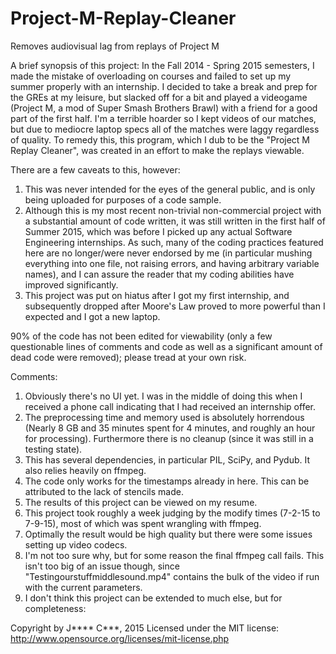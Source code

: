# Project-M-Replay-Cleaner
Removes audiovisual lag from replays of Project M

A brief synopsis of this project: In the Fall 2014 - Spring 2015 semesters, I made the mistake of overloading on courses and failed to set up my summer properly with an internship. I decided to take a break and prep for the GREs at my leisure, but slacked off for a bit and played a videogame (Project M, a mod of Super Smash Brothers Brawl) with a friend for a good part of the first half. I'm a terrible hoarder so I kept videos of our matches, but due to mediocre laptop specs all of the matches were laggy regardless of quality. To remedy this, this program, which I dub to be the "Project M Replay Cleaner", was created in an effort to make the replays viewable.

There are a few caveats to this, however:
1. This was never intended for the eyes of the general public, and is only being uploaded for purposes of a code sample. 
2. Although this is my most recent non-trivial non-commercial project with a substantial amount of code written, it was still written in the first half of Summer 2015, which was before I picked up any actual Software Engineering internships. As such, many of the coding practices featured here are no longer/were never endorsed by me (in particular mushing everything into one file, not raising errors, and having arbitrary variable names), and I can assure the reader that my coding abilities have improved significantly.
3. This project was put on hiatus after I got my first internship, and subsequently dropped after Moore's Law proved to more powerful than I expected and I got a new laptop.

90% of the code has not been edited for viewability (only a few questionable lines of comments and code as well as a significant amount of dead code were removed); please tread at your own risk.

Comments:
1. Obviously there's no UI yet. I was in the middle of doing this when I received a phone call indicating that I had received an internship offer.
2. The preprocessing time and memory used is absolutely horrendous (Nearly 8 GB and 35 minutes spent for 4 minutes, and roughly an hour for processing). Furthermore there is no cleanup (since it was still in a testing state).
3. This has several dependencies, in particular PIL, SciPy, and Pydub. It also relies heavily on ffmpeg.
4. The code only works for the timestamps already in here. This can be attributed to the lack of stencils made.
5. The results of this project can be viewed on my resume.
6. This project took roughly a week judging by the modify times (7-2-15 to 7-9-15), most of which was spent wrangling with ffmpeg.
7. Optimally the result would be high quality but there were some issues setting up video codecs.
8. I'm not too sure why, but for some reason the final ffmpeg call fails. This isn't too big of an issue though, since "Testingourstuffmiddlesound.mp4" contains the bulk of the video if run with the current parameters.
9. I don't think this project can be extended to much else, but for completeness:

Copyright by J**** C***, 2015 Licensed under the MIT license: http://www.opensource.org/licenses/mit-license.php